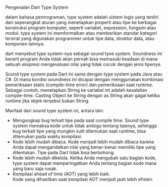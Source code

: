 Pengenalan Dart Type System

dalam bahasa pemrograman, type system adalah sistem logis yang terdiri dari seperangkat aturan yang menetapkan properti
atau tipe ke berbagai konstruksi program komputer, seperti variabel, expression, fungsim atau modul.
type system ini memformalkan atau memberikan standar kategori tersirat yang digunakan programmer untuk tipe data, struktur data, atau komponen lainnya.

dart menyebut type system-nya sebagai sound tyoe system. Soundness ini berarti program Anda tidak akan pernah bisa 
memasuki keadaan di mana sebuah ekspresi mengevaluasi nilai yang tidak cocok dengan jenis tipenya.

Sound type system pada Dart ini sama dengan type system pada Java atau C#. 
Di mana kondisi soundness ini dicapai dengan menggunakan kombinasi pemeriksaan statis (compile-time error) dan pemeriksaan saat runtime.
Sebagai contoh, menetapkan String ke variabel int adalah kesalahan compile-time. 
Casting Object ke String dengan as String akan gagal ketika runtime jika objek tersebut bukan String.

Manfaat dari sound type system ini, antara lain:

- Mengungkap bug terkait tipe pada saat compile time.
    Sound type system memaksa kode untuk tidak ambigu tentang tipenya, sehingga bug terkait tipe 
    yang mungkin sulit ditemukan saat runtime, bisa ditemukan pada waktu kompilasi.
- Kode lebih mudah dibaca.
    Kode menjadi lebih mudah dibaca karena Anda dapat mengandalkan nilai yang benar-benar memiliki tipe yang ditentukan. 
    Tipe pada Dart tidak bisa berbohong.
- Kode lebih mudah dikelola.
    Ketika Anda mengubah satu bagian kode, type system dapat memperingatkan Anda tentang bagian kode mana yang baru saja rusak.
- Kompilasi ahead of time (AOT) yang lebih baik.    
    Kode yang dihasilkan saat kompilasi AOT menjadi jauh lebih efisien.